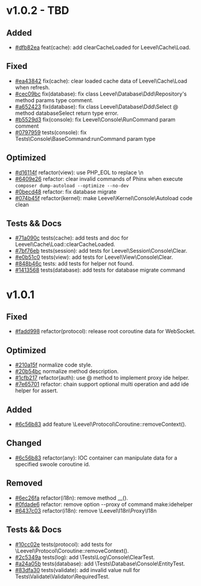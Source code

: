 # v1.0.2 - TBD

## Added

- [#dfb82ea](https://github.com/hunzhiwange/framework/commit/ef17c7be35b31e42a117d489d8d4ab3f90d3620f) feat(cache): add clearCacheLoaded for Leevel\Cache\Load.

## Fixed

- [#ea43842](https://github.com/hunzhiwange/framework/commit/ea43842dd96054258948e8c623d60279b0430c29) fix(cache): clear loaded cache data of Leevel\Cache\Load when refresh.
- [#cec09bc](https://github.com/hunzhiwange/framework/commit/cec09bc7146c0d48c5c97c61e69e41dee40ac0af) fix(database): fix class Leevel\Database\Ddd\Repository's method params type comment.
- [#a652423](https://github.com/hunzhiwange/framework/commit/a65242334c42641e31d1f58a1e087651741c795a) fix(database): fix class Leevel\Database\Ddd\Select @ method databaseSelect return type error.
- [#b5529d3](https://github.com/hunzhiwange/framework/commit/b5529d340f176605ab2740d7cb919c9070e99b1b) fix(console): fix Leevel\Console\RunCommand param comment
- [#0797959](https://github.com/hunzhiwange/framework/commit/07979595683fbbf7b48f03724f54b49d7da8dc4f) tests(console): fix Tests\Console\BaseCommand:runCommand param type

## Optimized

- [#d16114f](https://github.com/hunzhiwange/framework/commit/d16114fac898f2d3b4fcc97828a4f23be568aa05) refactor(view): use PHP_EOL to replace \n
- [#6409e26](https://github.com/hunzhiwange/framework/commit/6409e264bdc280c1c2ae04d2a9ab03f3bfd02f24) refactor: clear invalid commands of Phinx when execute `composer dump-autoload --optimize --no-dev`
- [#0becd48](https://github.com/hunzhiwange/framework/commit/0becd48eedef45be917af52f85ea2cdc69ecb084) refactor: fix database migrate
- [#074b45f](https://github.com/hunzhiwange/framework/commit/074b45f869c9a060f708dba33f6539aca77ee465) refactor(kernel): make Leevel\Kernel\Console\Autoload code clean

## Tests && Docs

- [#71a090c](https://github.com/hunzhiwange/framework/commit/71a090ce8504d77445783e562ae8691c32bd7886) tests(cache): add tests and doc for Leevel\Cache\Load::clearCacheLoaded.
- [#7bf76eb](https://github.com/hunzhiwange/framework/commit/7bf76ebe892be1ea541d6fc6d9dadb2a71fa0508) tests(session): add tests for Leevel\Session\Console\Clear.
- [#e0b51c0](https://github.com/hunzhiwange/framework/commit/e0b51c00397057e2d10d0b5ee9df4912ecf1d1a0) tests(view): add tests for Leevel\View\Console\Clear.
- [#848b46c](https://github.com/hunzhiwange/framework/commit/848b46cf4c367eb52770c4b9625be3ec25d6e11f) tests: add tests for helper not found.
- [#1413568](https://github.com/hunzhiwange/framework/commit/1413568f17f6b5860a510e1d77f8c447463211e8) tests(database): add tests for database migrate command

# v1.0.1

## Fixed

- [#fadd998](https://github.com/hunzhiwange/framework/commit/fadd99826f2ae917df0534be22eabd17e59dae05) refactor(protocol): release root coroutine data for WebSocket.

## Optimized

- [#210a15f](https://github.com/hunzhiwange/framework/commit/210a15f710318d40dc115350afbb116bf7418b77) normalize code style.
- [#20b54bc](https://github.com/hunzhiwange/framework/commit/20b54bc1856bb8c835271f65fd57f42d87c7e789) normalize method description.
- [#1cfb217](https://github.com/hunzhiwange/framework/commit/1cfb217e8d4b454dff9ff2b2aa256276f1687132) refactor(auth): use @ method to implement proxy ide helper.
- [#7e65701](https://github.com/hunzhiwange/framework/commit/7e657012736cc95520cf70448882c0ed87635b76) refactor: chain support optional multi operation and add ide helper for assert.

## Added

- [#6c56b83](https://github.com/hunzhiwange/framework/commit/6c56b837e5083a64ca3ee8e20af574af253aa6a8) add feature \Leevel\Protocol\Coroutine::removeContext().

## Changed

- [#6c56b83](https://github.com/hunzhiwange/framework/commit/6c56b837e5083a64ca3ee8e20af574af253aa6a8) refactor(any): IOC container can manipulate data for a specified swoole coroutine id.

## Removed

- [#6ec26fa](https://github.com/hunzhiwange/framework/commit/6ec26fa92ffc8594623e3fb4da934082b0927a33) refactor(i18n): remove method __().
- [#0fdade6](https://github.com/hunzhiwange/framework/commit/0fdade66c9ad0a59293d987514916a0c1f66835c) refactor: remove option --proxy of command make:idehelper
- [#6437c03](https://github.com/hunzhiwange/framework/commit/6437c0350efa87c417877974b8eb491ad322b3f6) refactor(i18n): remove \Leevel\I18n\Proxy\I18n

## Tests && Docs

- [#10cc02e](https://github.com/hunzhiwange/framework/commit/10cc02e3d4823e95535b02da7a51b3ab88a2edfa) tests(protocol): add tests for \Leevel\Protocol\Coroutine::removeContext().
- [#2c5349a](https://github.com/hunzhiwange/framework/commit/347aad7e9a71cf5294e5bd63060419e573971472) tests(log): add \Tests\Log\Console\ClearTest.
- [#a24a05b](https://github.com/hunzhiwange/framework/commit/ad74c497b9ae9cbc41b3517fdfceabfc61e0d866) tests(database): add \Tests\Database\Console\EntityTest.
- [#83dfa30](https://github.com/hunzhiwange/framework/commit/83dfa300647c7144c22b63f546bc72297500d258) tests(validate): add invalid value null for Tests\Validate\Validator\RequiredTest.

